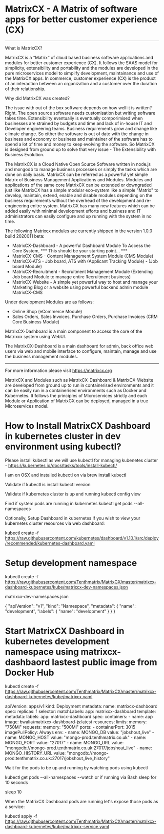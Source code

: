 # MatrixCX - A Matrix of software apps for better customer experience (CX)

------------------------------------------------------

What is MatrixCX?

MatrixCX is a “Matrix“ of cloud based business software applications and modules for better customer experience (CX). It follows the SAAS model for simplicity, extensibility and portability and the modules are developed in the pure microservices model to simplify development, maintainance and use of the MatrixCX apps. In commerce, customer experience (CX) is the product of an interaction between an organization and a customer over the duration of their relationship.

Why did MatrixCX was created?

The issue with out of the box software depends on how well it is written? Right. The open source software needs customisation but writing software takes time. Extensibility eventually is eventually comporimised when businesses are strained by budgets and time and lack of in-house IT and Developer engineering teams. Business requirements grow and change like climate change. So either the software is out of date with the change in business and economy or business and maintainer of the software has to spend a lot of time and money to keep evolving the software. So MatrixCX is designed from ground up to solve that very issue - The Extensibility with Business Evolution.

The MatrixCX is a Cloud Native Open Source Software written in node.js and mongodb to manage business processes or simply the tasks which are done on daily basis. MatrixCX can be referred as a powerful yet simple Matrix of Business Management Applications and Modules. Modules and applications of the same core MatrixCX can be extended or downgraded just like MatrixCX has a simple modular eco-system like a simple "Matrix" to develop, maintain, extend, enable and disable modules depending on the business requirements without the overhead of the development and re-engineering enitre system. MatrixCX has many new features which can be added easily with minimal development efforts and business and IT administrators can easily configure and up running with the system in no time.

The following Matrixcx modules are currently shipped in the version 1.0.0 build 2020011 beta:

- MatrixCX-Dashboard - A powerful Dashboard Module To Access the Core System, *** This should be your starting point... ***
- MatrixCX-CMS - Content Management System Module (CMS Module)
- MatrixCX-ATS - Job board, ATS with (Applicant Tracking Module) - (Job board Module)
- MatrixCX-Recruitment - Recruitment Management Module (Extending Job board Module to manage entire Recruitment business)
- MatrixCX-Website - A simple yet powerful way to host and manage your Marketing Blog or a website using powerful backend admin module MatrixCX-CMS

Under development Modules are as follows:

- Online Shop (eCommerce Module)
- Sales Orders, Sales Invoices, Purchase Orders, Purchase Invoices (CRM Core Business Module)

MatrixCX-Dashboard is a main component to access the core of the Matrixcx system using WebUI.

The MatrixCX-Dashboard is a main dashboard for admin, back office web users via web and mobile interface to configure, maintain, manage and use the business management  modules.

------------------------------------------------------

For more information please visit https://matrixcx.org

MatrixCX and Modules such as MatrixCX-Dashboard & MatrixCX-Website are developed from ground up to run in containerised environments and it can be easily run in a containerised environments such as Docker and Kubernetes. It follows the principles of Microservices strictly and each Module or Application of MatrixCX can be deployed, managed in a true Microservices model. 


# How to Install MatrixCX Dashboard in kubernetes cluster in dev environment using kubectl?

Please install kubectl as we will use kubectl for managing kubenetes cluster - https://kubernetes.io/docs/tasks/tools/install-kubectl/

I am on OSX and installed kubectl on via brew install kubectl

Validate if kubectl is install
kubectl version

Validate if kubernetes cluster is up and running
kubectl config view

Find if system pods are running in kubernetes
kubectl get pods --all-namespaces

Optionally, Setup Dashboard in kubernetes if you wish to view your kubernetes cluster resources via web dashboard:

kubectl create -f https://raw.githubusercontent.com/kubernetes/dashboard/v1.10.1/src/deploy/recommended/kubernetes-dashboard.yaml


# Setup development namespace
kubectl create -f https://raw.githubusercontent.com/Tenthmatrix/MatrixCX/master/matrixcx-dashboard-kubernetes/kube/matrixcx-dev-namespaces.json

matrixcx-dev-namespaces.json

{
  "apiVersion": "v1",
  "kind": "Namespace",
  "metadata": {
    "name": "development",
    "labels": {
      "name": "development"
    }
  }
}

# Start MatrixCX Dashboard in kubernetes development namespace using matrixcx-dashbaord lastest public image from Docker Hub

kubectl create -f https://raw.githubusercontent.com/Tenthmatrix/MatrixCX/master/matrixcx-dashboard-kubernetes/kube/matrixcx.yaml

apiVersion: apps/v1
kind: Deployment
metadata:
  name: matrixcx-dashboard
spec:
  replicas: 1
  selector:
    matchLabels:
      app: matrixcx-dashboard
  template:
    metadata:
      labels:
        app: matrixcx-dashboard
    spec:
      containers:
        - name: app
          image: bwalia/matrixcx-dashboard-js:latest
          resources:
            limits:
              memory: "750Mi"
            requests:
              memory: "500Mi"
          ports:
            - containerPort: 3015
          imagePullPolicy: Always
          env:
            - name: MONGO_DB
              value: "jobshout_live"
            - name: MONGO_HOST
              value: "mongo-prod.tenthmatrix.co.uk"
            - name: MONGO_PORT
              value: "27017"
            - name: MONGO_URL
              value: "mongodb://mongo-prod.tenthmatrix.co.uk:27017/jobshout_live"
            - name: MONGO_HISTORY_URL
              value: "mongodb://mongo-prod.tenthmatrix.co.uk:27017/jobshout_live_history"

Wait for the pods to be up and running by watching pods using kubectl

kubectl get pods --all-namespaces --watch or if running via Bash sleep for 10 seconds

sleep 10

When the MatrixCX Dashboard pods are running let's expose those pods as a service:

kubectl apply -f https://raw.githubusercontent.com/Tenthmatrix/MatrixCX/master/matrixcx-dashboard-kubernetes/kube/matrixcx-service.yaml





